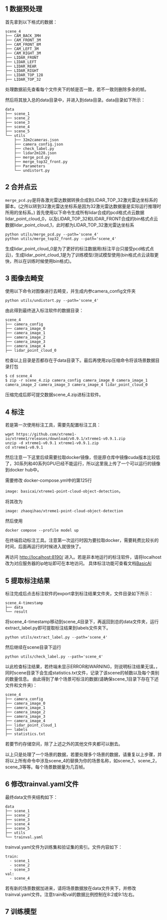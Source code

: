 ## 1 数据预处理
首先拿到以下格式的数据：
```
scene_4
├── CAM_BACK_3MH
├── CAM_FRONT_3M
├── CAM_FRONT_8M
├── CAM_LEFT_3M
├── CAM_RIGHT_3M
├── LIDAR_FRONT
├── LIDAR_LEFT
├── LIDAR_REAR
├── LIDAR_RIGHT
├── LIDAR_TOP_128
├── LIDAR_TOP_32
```
处理数据前先查看每个文件夹下的帧是否一致，若不一致则删除多余的帧。

然后将其放入总的data目录中，并进入到data目录。data目录如下所示：
```
data
├── scene_1
├── scene_2
├── scene_3
├── scene_4
├── scene_5
└── utils
    ├── 32m2cameras.json
    ├── camera_config.json
    ├── check_label.py
    ├── lidar2m128.json
    ├── merge_pcd.py
    ├── merge_top32_front.py
    ├── Parameters
    └── undistort.py
```
## 2 合并点云
```merge_pcd.py```是将各激光雷达数据转换合成到LIDAR_TOP_32激光雷达坐标系的脚本。(之所以转到32激光雷达坐标系是因为32激光雷达数据量是实际运行推理时所用的坐标系。)
首先使用以下命令生成所有lidar合成的pcd格式点云数据lidar_point_cloud_0，以及LIDAR_TOP_32和LIDAR_FRONT合成的bin格式点云数据lidar_point_cloud_1，此时都为LIDAR_TOP_32激光雷达坐标系
```
python utils/merge_pcd.py --path='scene_4'
python utils/merge_top32_front.py --path='scene_4'
```
生成lidar_point_cloud_0是为了更好的标注数据用(标注平台只接受pcd格式点云)，生成lidar_point_cloud_1是为了训练模型/测试模型使用(bin格式点云读取更快，所以在训练时候使用bin格式)。
## 3 图像去畸变
使用以下命令对图像进行去畸变，并生成内参camera_config文件夹
```
python utils/undistort.py --path='scene_4'
```
由此得到最终送入标注软件的数据目录：
```
scene_4
├── camera_config
├── camera_image_0
├── camera_image_1
├── camera_image_2
├── camera_image_3
├── camera_image_4
├── lidar_point_cloud_0
```
检查以上目录是否都存在于data目录下。最后再使用zip压缩命令将该场景数据目录打包
```
$ cd scene_4
$ zip -r scene_4.zip camera_config camera_image_0 camera_image_1 camera_image_2 camera_image_3 camera_image_4 lidar_point_cloud_0
```
压缩完成后即可提交数据scene_4.zip进标注软件。

## 4 标注
若是第一次使用标注工具，需要先配置标注工具：
```
wget https://github.com/xtreme1-io/xtreme1/releases/download/v0.9.1/xtreme1-v0.9.1.zip
unzip -d xtreme1-v0.9.1 xtreme1-v0.9.1.zip
cd xtreme1-v0.9.1
```
然后注意一下这里后续需要拉取docker镜像，但是原仓库中镜像cuda版本比较低了，30系列和40系列GPU已经不能运行，所以这里我上传了一个可以运行的镜像到docker hub中。

需要修改
docker-compose.yml中的第125行

```image: basicai/xtreme1-point-cloud-object-detection```，

将其改为

```image: zhaoqihao/xtreme1-point-cloud-object-detection```

然后使用
```
docker compose --profile model up
```
在终端启动标注工具。注意第一次运行时因为要拉取docker，需要耗费比较长的时间，后面再运行的时候进入就很快了。

再访问 [http://localhost:8190/](http://localhost:8190/) 进入。若是非本地运行的标注软件，请将localhost改为对应服务器的ip地址即可在本地访问。
具体标注功能可查看文档[BasicAI](https://docs.basic.ai/docs/basicai-cloud-introduction)

## 5 提取标注结果
标注完成后点击标注软件的export拿到标注结果文件夹，文件目录如下所示：
```
scene_4-timestamp
├── data
└── result
```
将scene_4-timestamp移动到scene_4目录下，再返回到总的data文件夹，运行extract_label.py即可提取标注结果到labels文件夹下。

```
python utils/extract_label.py --path='scene_4'
```
然后继续在scene目录下运行
```
python utils/check_label.py --path='scene_4'
```
以此检查标注结果，若终端未显示ERROR和WARNING，则说明标注结果无误。，同时scene目录下会生成statistics.txt文件，记录了该scene的帧数以及每个类别的数量信息。
由此得到了单个场景可标注的数据(请确保scene_1目录下存在下述文件和文件夹)：
```
scene_4
├── camera_config
├── camera_image_0
├── camera_image_1
├── camera_image_2
├── camera_image_3
├── camera_image_4
├── lidar_point_cloud_1
├── labels
├── statistics.txt
```
若要节约存储空间，除了上述之外的其他文件夹都可以删去。

以上只是处理了一个场景的数据，若要处理多个场景的数据，请重复以上步骤，并将以上所有命令中涉及scene_4的替换为你的场景名称，如scene_1，scene_2，scene_3等等。每个场景数据量为几百帧。

## 6 修改trainval.yaml文件
最终data文件夹结构如下：
```
data
├── scene_1
├── scene_2
├── scene_3
├── scene_4
├── scene_5
├── utils
└── trainval.yaml
```
trainval.yaml文件为训练集和验证集的索引。文件内容如下：
```
train:
  - scene_1
  - scene_2
  - scene_3
val:
  - scene_4
```
若有新的场景数据加进来，请将场景数据放在data文件夹下，并修改trainval.yaml文件。注意train和val的数据比例控制在8:2或9:1左右。

## 7 训练模型
